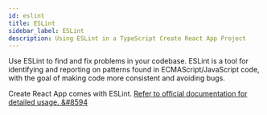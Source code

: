 ```yaml
---
id: eslint
title: ESLint
sidebar_label: ESLint
description: Using ESLint in a TypeScript Create React App Project
---
```


Use ESLint to find and fix problems in your codebase.
ESLint is a tool for identifying and reporting on patterns found in ECMAScript/JavaScript code, with the goal of making code more consistent and avoiding bugs. 

Create React App comes with ESLint. [Refer to official documentation for detailed usage. &#8594](https://create-react-app.dev/docs/setting-up-your-editor/#extending-or-replacing-the-default-eslint-config)


